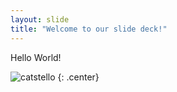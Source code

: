 ```yaml
---
layout: slide
title: "Welcome to our slide deck!"
---
```


Hello World!


![catstello](https://octodex.github.com/images/catstello.png)
{: .center}
